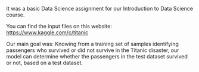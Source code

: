 It was a basic Data Science assignment for our Introduction to Data Science course. 

You can find the input files on this website: https://www.kaggle.com/c/titanic

Our main goal was: Knowing from a training set of samples identifying passengers
who survived or did not survive in the Titanic disaster, our model can determine
whether the passengers in the test dataset survived or not, based on a test dataset.
